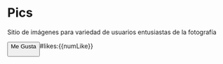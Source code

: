 # Pics

Sitio de imágenes para variedad de usuarios entusiastas de la fotografía


<html><head>
         <script src="https://cdn.jsdelivr.net/npm/vue/dist/vue.js"></script>   
    </head>
 <body>   
  <div id="app1"> 
   

<img v-bind:src="fuenteDeImagen" v-bind:width="tamanoDeImagen" v-on:click.prevent="cambiarImagen">

<br>
<button v-on:click.prevent="meGusta">Me Gusta

    
</button>#likes:{{numLike}}
  </div> 
   
   <script>
  

  </body></html>
